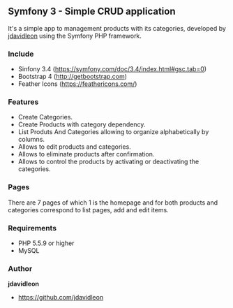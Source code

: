 ## Symfony 3 - Simple CRUD application 
It's a simple app to management products with its categories, developed by [jdavidleon](https://github.com/jdavidleon) using the Symfony PHP framework.


### Include
* Sinfony 3.4 (https://symfony.com/doc/3.4/index.html#gsc.tab=0)
* Bootstrap 4 (http://getbootstrap.com)
* Feather Icons (https://feathericons.com/)


### Features
* Create Categories.
* Create Products with category dependency.
* List Produts And Categories allowing to organize alphabetically by columns.
* Allows to edit products and categories.
* Allows to eliminate products after confirmation.
* Allows to control the products by activating or deactivating the categories.


### Pages 
There are 7 pages of which 1 is the homepage and for both products and categories correspond to list pages, add and edit items.  


### Requirements
* PHP 5.5.9 or higher
* MySQL


### Author
**jdavidleon**
- https://github.com/jdavidleon